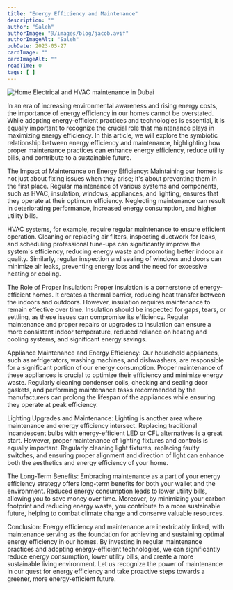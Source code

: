 ```yaml
---
title: "Energy Efficiency and Maintenance"
description: ""
author: "Saleh"
authorImage: "@/images/blog/jacob.avif"
authorImageAlt: "Saleh"
pubDate: 2023-05-27
cardImage: ""
cardImageAlt: ""
readTime: 0
tags: [ ]
---
```


![Home Electrical and HVAC maintenance in Dubai](https://img1.wsimg.com/isteam/ip/c49a412a-7d5c-4c86-b371-17b58bdd84ac/pexels-saya-kimura-401107.jpg/:/rs=w:1280 "Home Electrical and HVAC maintenance in Dubai")

In an era of increasing environmental awareness and rising energy costs, the importance of energy efficiency in our homes cannot be overstated. While adopting energy-efficient practices and technologies is essential, it is equally important to recognize the crucial role that maintenance plays in maximizing energy efficiency. In this article, we will explore the symbiotic relationship between energy efficiency and maintenance, highlighting how proper maintenance practices can enhance energy efficiency, reduce utility bills, and contribute to a sustainable future.

The Impact of Maintenance on Energy Efficiency: Maintaining our homes is not just about fixing issues when they arise; it's about preventing them in the first place. Regular maintenance of various systems and components, such as HVAC, insulation, windows, appliances, and lighting, ensures that they operate at their optimum efficiency. Neglecting maintenance can result in deteriorating performance, increased energy consumption, and higher utility bills.

HVAC systems, for example, require regular maintenance to ensure efficient operation. Cleaning or replacing air filters, inspecting ductwork for leaks, and scheduling professional tune-ups can significantly improve the system's efficiency, reducing energy waste and promoting better indoor air quality. Similarly, regular inspection and sealing of windows and doors can minimize air leaks, preventing energy loss and the need for excessive heating or cooling.

The Role of Proper Insulation: Proper insulation is a cornerstone of energy-efficient homes. It creates a thermal barrier, reducing heat transfer between the indoors and outdoors. However, insulation requires maintenance to remain effective over time. Insulation should be inspected for gaps, tears, or settling, as these issues can compromise its efficiency. Regular maintenance and proper repairs or upgrades to insulation can ensure a more consistent indoor temperature, reduced reliance on heating and cooling systems, and significant energy savings.

Appliance Maintenance and Energy Efficiency: Our household appliances, such as refrigerators, washing machines, and dishwashers, are responsible for a significant portion of our energy consumption. Proper maintenance of these appliances is crucial to optimize their efficiency and minimize energy waste. Regularly cleaning condenser coils, checking and sealing door gaskets, and performing maintenance tasks recommended by the manufacturers can prolong the lifespan of the appliances while ensuring they operate at peak efficiency.

Lighting Upgrades and Maintenance: Lighting is another area where maintenance and energy efficiency intersect. Replacing traditional incandescent bulbs with energy-efficient LED or CFL alternatives is a great start. However, proper maintenance of lighting fixtures and controls is equally important. Regularly cleaning light fixtures, replacing faulty switches, and ensuring proper alignment and direction of light can enhance both the aesthetics and energy efficiency of your home.

The Long-Term Benefits: Embracing maintenance as a part of your energy efficiency strategy offers long-term benefits for both your wallet and the environment. Reduced energy consumption leads to lower utility bills, allowing you to save money over time. Moreover, by minimizing your carbon footprint and reducing energy waste, you contribute to a more sustainable future, helping to combat climate change and conserve valuable resources.

Conclusion: Energy efficiency and maintenance are inextricably linked, with maintenance serving as the foundation for achieving and sustaining optimal energy efficiency in our homes. By investing in regular maintenance practices and adopting energy-efficient technologies, we can significantly reduce energy consumption, lower utility bills, and create a more sustainable living environment. Let us recognize the power of maintenance in our quest for energy efficiency and take proactive steps towards a greener, more energy-efficient future.